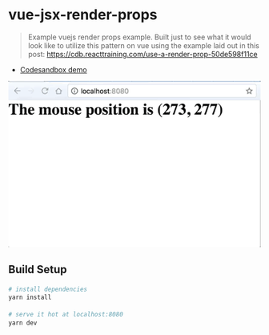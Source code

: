 # vue-jsx-render-props

> Example vuejs render props example. Built just to see what it would look like to utilize this pattern on vue using the example laid out in this post: https://cdb.reacttraining.com/use-a-render-prop-50de598f11ce

* [Codesandbox demo](https://codesandbox.io/s/q9zm2j1jr9)

![render prop](renderprop.gif)

## Build Setup

```bash
# install dependencies
yarn install

# serve it hot at localhost:8080
yarn dev
```
